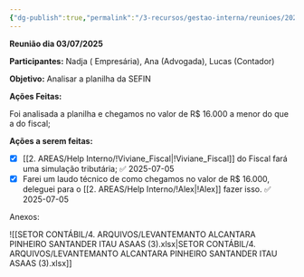 ```yaml
---
{"dg-publish":true,"permalink":"/3-recursos/gestao-interna/reunioes/202507031751-reuniao-nadja/","dgPassFrontmatter":true,"created":"2025-07-03T17:51:52.167-03:00","updated":"2025-07-05T14:23:22.911-03:00"}
---
```


**Reunião dia 03/07/2025**

**Participantes:** Nadja ( Empresária), Ana (Advogada), Lucas (Contador)

**Objetivo:** Analisar a planilha da SEFIN

**Ações Feitas:**

Foi analisada a planilha e chegamos no valor de R$ 16.000 a menor do que a do fiscal;


**Ações a serem feitas:**

- [x] [[2. AREAS/Help Interno/!Viviane_Fiscal\|!Viviane_Fiscal]] do Fiscal fará uma simulação tributária; ✅ 2025-07-05
- [x] Farei um laudo técnico de como chegamos no valor de R$ 16.000, deleguei para o [[2. AREAS/Help Interno/!Alex\|!Alex]] fazer isso. ✅ 2025-07-05

Anexos:

![[SETOR CONTÁBIL/4. ARQUIVOS/LEVANTEMANTO ALCANTARA PINHEIRO SANTANDER ITAU ASAAS (3).xlsx\|SETOR CONTÁBIL/4. ARQUIVOS/LEVANTEMANTO ALCANTARA PINHEIRO SANTANDER ITAU ASAAS (3).xlsx]]


